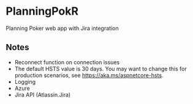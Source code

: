 # PlanningPokR

Planning Poker web app with Jira integration

## Notes

* Reconnect function on connection issues
* The default HSTS value is 30 days. You may want to change this for production scenarios, see https://aka.ms/aspnetcore-hsts.
* Logging
* Azure
* Jira API (Atlassin.Jira)
